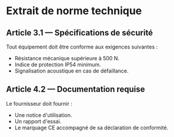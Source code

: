 # Extrait de norme technique

## Article 3.1 — Spécifications de sécurité
Tout équipement doit être conforme aux exigences suivantes :
- Résistance mécanique supérieure à 500 N.
- Indice de protection IP54 minimum.
- Signalisation acoustique en cas de défaillance.

## Article 4.2 — Documentation requise
Le fournisseur doit fournir :
- Une notice d'utilisation.
- Un rapport d'essai.
- Le marquage CE accompagné de sa déclaration de conformité.

